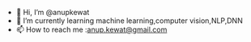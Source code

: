 - 👋 Hi, I’m @anupkewat
- 🌱 I’m currently learning machine learning,computer vision,NLP,DNN
- 📫 How to reach me :anup.kewat@gmail.com

<!---
anupkewat/anupkewat is a ✨ special ✨ repository because its `README.md` (this file) appears on your GitHub profile.
You can click the Preview link to take a look at your changes.
--->
